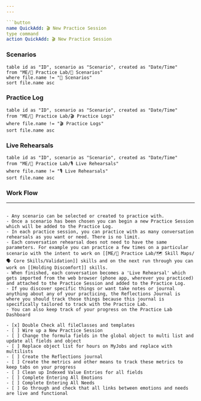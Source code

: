 ```yaml
---
---

```button
name QuickAdd: 🎬 New Practice Session
type command
action QuickAdd: 🎬 New Practice Session
```

### Scenarios
```dataview
table id as "ID", scenario as "Scenario", created as "Date/Time"
from "ME/🧪 Practice Lab/🎲 Scenarios"
where file.name != "🎲 Scenarios"
sort file.name asc 

```

### Practice Log
```dataview
table id as "ID", scenario as "Scenario", created as "Date/Time"
from "ME/🧪 Practice Lab/🎬 Practice Logs"
where file.name != "🎬 Practice Logs"
sort file.name asc 

```

### Live Rehearsals
```dataview
table id as "ID", scenario as "Scenario", created as "Date/Time"
from "ME/🧪 Practice Lab/🎙️ Live Rehearsals"
where file.name != "🎙️ Live Rehearsals"
sort file.name asc 

```

### Work Flow
---
```

- Any scenario can be selected or created to practice with.
- Once a scenario has been chosen you can begin a new Practice Session which will be added to the Practice Log. 
- In each practice session, you can practice with as many conversation rehearsals as you want or need. There is no limit. 
- Each conversation rehearsal does not need to have the same parameters. For example you can practice a few times on a particular scenario with the intent to work on [[ME/🧪 Practice Lab/🗺️ Skill Maps/🗣️ Core Skills/Validation]] skills and on the next run through you can work on [[Holding Discomfort]] skills. 
- When finished, each conversation becomes a 'Live Rehearsal' which gets imported from the web browser (phone app, wherever you practiced) and attached to the Practice Session and added to the Practice Log. 
- If you discover specific things or want take notes or journal anything about any of your practicing, the Reflections Journal is where you should track those things because this journal is specifically tailored to track with the Practice Lab. 
- You can also keep track of your progress on the Practice Lab Dashboard

- [x] Double Check all fileClasses and templates
- [ ] Wire up a New Practice Session
- [ ] Change the formula fields in the global object to multi list and update all fields and object
- [ ] Replace object list for hours on MyJobs and replace with multilists
- [ ] Create the Reflections journal 
- [ ] Create the metrics and other means to track these metrics to keep tabs on your progress
- [ ] Clean up Indexed Value Entries for all fields
- [ ] Complete Entering All Emotions
- [ ] Complete Entering All Needs
- [ ] Go through and check that all links between emotions and needs are live and functional